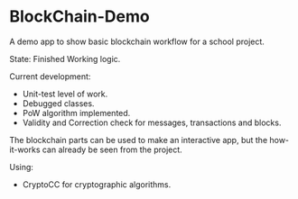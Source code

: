 # BlockChain-Demo
A demo app to show basic blockchain workflow for a school project.

State: Finished Working logic.

Current development:
 - Unit-test level of work.
 - Debugged classes.
 - PoW algorithm implemented.
 - Validity and Correction check for messages, transactions and blocks.

The blockchain parts can be used to make an interactive app, but the how-it-works can already be seen from the project.

Using:
 - CryptoCC for cryptographic algorithms.
